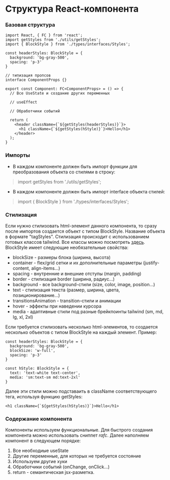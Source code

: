 # Структура React-компонента
### Базовая структура
```
import React, { FC } from 'react';
import getStyles from './utils/getStyles';
import { BlockStyle } from './types/interfaces/Styles';

const headerStyles: BlockStyle = {
  background: 'bg-gray-500',
  spacing: 'p-3'
}

// типизация пропсов
interface ComponentProps {}

export const Component: FC<ComponentProps> = () => {
  // Все UseState и создание других переменных

  // useEffect

  // Обработчики событий

  return (
    <header className={`${getStyles(headerStyles)}`}>
      <h1 className={`${getStyles(hStyle)}`}>Hello</h1>
    </header>
  );
}
```

### Импорты
* В каждом компоненте должен быть импорт функции для преобразования объекта со стилями в строку:
> import getStyles from './utils/getStyles';
* В каждом компоненте должен быть импорт interface объекта стилей:
> import { BlockStyle } from './types/interfaces/Styles';

### Стилизация
Если нужно стилизовать html-элемент данного компонента, то сразу после импортов создается объект с типом BlockStyle. Название объекта в формате "tagStyles".
Стилизация происходит с использованием готовых классов tailwind. Все классы можно посмотреть [здесь](https://nerdcave.com/tailwind-cheat-sheet).
BlockStyle имеет следующие необязательные свойства:
* blockSize - размеры блока (ширина, высота)
* container - flex/grid сетки и их дополнительные параметры (justify-content, align-items...)
* spacing - внутренние и внешние отступы (margin, padding)
* border - стилизация border (ширина, радиус...)
* background - все background-стили (size, color, image, position...)
* text - стилизация текста (размер, ширина, цвета, позиционирование...)
* transitionsAnimation - transition-стили и анимации
* hover - эффекты при наведении курсора
* media - адаптивные стили под разные брейкпоинты tailwind (sm, md, lg, xl, 2xl)

Если требуется стилизовать несколько html-элементов, то создается несколько объектов с типом BlockStyle на каждый элемент. Пример:
```
const headerStyles: BlockStyle = {
  background: 'bg-gray-500',
  blockSize: 'w-full',
  spacing: 'p-3'
}

const hStyle: BlockStyle = {
  text: 'text-white text-center',
  media: 'sm:text-sm md:text-2xl'
}
```

Далее эти стили можно подставаить в className соответствующего тега, используя функцию getStyles:
```
<h1 className={`${getStyles(hStyles)}`}>Hello</h1>
```
### Содержание компонента
Компоненты используем функциональные. Для быстрого создания компонента можно использовать сниппет *rafc*. Далее наполняем компонент в следующем порядке:
1. Все необходиые useState
2. Другие переменные, для которых не требуется состояние
3. Используем другие хуки
4. Обработчики событий (onChange, onClick...)
5. return - семантическая jsx-разметка.